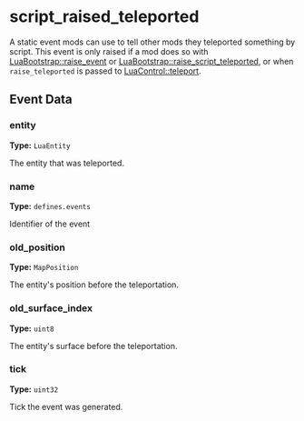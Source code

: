 # script_raised_teleported

A static event mods can use to tell other mods they teleported something by script. This event is only raised if a mod does so with [LuaBootstrap::raise_event](runtime:LuaBootstrap::raise_event) or [LuaBootstrap::raise_script_teleported](runtime:LuaBootstrap::raise_script_teleported), or when `raise_teleported` is passed to [LuaControl::teleport](runtime:LuaControl::teleport).

## Event Data

### entity

**Type:** `LuaEntity`

The entity that was teleported.

### name

**Type:** `defines.events`

Identifier of the event

### old_position

**Type:** `MapPosition`

The entity's position before the teleportation.

### old_surface_index

**Type:** `uint8`

The entity's surface before the teleportation.

### tick

**Type:** `uint32`

Tick the event was generated.

